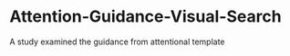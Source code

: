 Attention-Guidance-Visual-Search
================================

A study examined the guidance from attentional template
